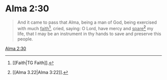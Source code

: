 # Alma 2:30

> And it came to pass that Alma, being a man of God, being exercised with much <u>faith</u>[^a], cried, saying: O Lord, have mercy and <u>spare</u>[^b] my life, that I may be an instrument in thy hands to save and preserve this people.

[Alma 2:30](https://www.churchofjesuschrist.org/study/scriptures/bofm/alma/2?lang=eng&id=p30#p30)


[^a]: [[Faith|TG Faith]].  
[^b]: [[Alma 3.22|Alma 3:22]].  
